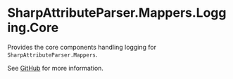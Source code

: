 # SharpAttributeParser.Mappers.Logging.Core

Provides the core components handling logging for `SharpAttributeParser.Mappers`.

See [GitHub](https://github.com/SharpAttributeParser/SharpAttributeParser) for more information.